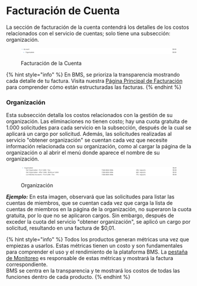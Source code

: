 # Facturación de Cuenta

La sección de facturación de la cuenta contendrá los detalles de los costos relacionados con el servicio de cuentas; solo tiene una subsección: organización.

<figure><img src="../../.gitbook/assets/image (583).png" alt=""><figcaption><p>Facturación de la Cuenta</p></figcaption></figure>

{% hint style="info" %}
En BMS, se prioriza la transparencia mostrando cada detalle de tu factura. Visita nuestra [Página Principal de Facturación](../billing.md) para comprender cómo están estructuradas las facturas.
{% endhint %}

### Organización <a href="#organization" id="organization"></a>

Esta subsección detalla los costos relacionados con la gestión de su organización. Las eliminaciones no tienen costo; hay una cuota gratuita de 1.000 solicitudes para cada servicio en la subsección, después de la cual se aplicará un cargo por solicitud. Además, las solicitudes realizadas al servicio "obtener organización" se cuentan cada vez que necesite información relacionada con su organización, como al cargar la página de la organización o al abrir el menú donde aparece el nombre de su organización.

<figure><img src="../../.gitbook/assets/image (572).png" alt=""><figcaption><p>Organización</p></figcaption></figure>

_**Ejemplo:**_ En esta imagen, observará que las solicitudes para listar las cuentas de miembros, que se cuentan cada vez que carga la lista de cuentas de miembros en la página de la organización, no superaron la cuota gratuita, por lo que no se aplicaron cargos. Sin embargo, después de exceder la cuota del servicio "obtener organización", se aplicó un cargo por solicitud, resultando en una factura de $0,01.

{% hint style="info" %}
Todos los productos generan métricas una vez que empiezas a usarlos. Estas métricas tienen un costo y son fundamentales para comprender el uso y el rendimiento de la plataforma BMS. La [pestaña de Monitoreo](../monitoring/monitoring-billing.md#metric-monitoring) es responsable de estas métricas y mostrará la factura correspondiente.\
BMS se centra en la transparencia y te mostrará los costos de todas las funciones dentro de cada producto.
{% endhint %}
